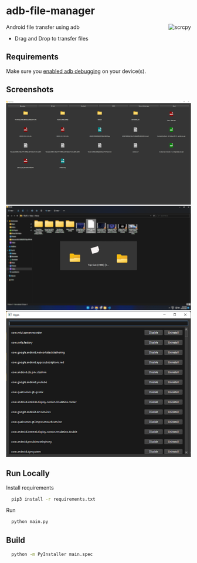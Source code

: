 # adb-file-manager

<p>
<img src="images/logo_icon.png"" alt="scrcpy" align="right" />
</p>

Android file transfer using adb

- Drag and Drop to transfer files

## Requirements

Make sure you [enabled adb debugging][enable-adb] on your device(s).

[enable-adb]: https://developer.android.com/studio/command-line/adb.html#Enabling


## Screenshots

![image](screenshots/1.png)
![image](screenshots/2.png)
![image](screenshots/3.png)




## Run Locally

Install requirements

```bash
  pip3 install -r requirements.txt
```

Run

```bash
  python main.py
```

## Build

```bash
  python -m PyInstaller main.spec
```
